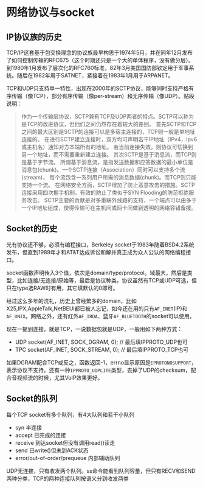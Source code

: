# 网络协议与socket

## IP协议族的历史

TCP/IP这套基于包交换理念的协议族最早构思于1974年5月，并在同年12月发布了如何控制传输的RFC675（这个时期还只是一个大的单体程序，没有做分层）。到1980年1月发布了层次化的RFC760标准，82年3月美国国防部钦定用于军事系统。随后在1982年用于SATNET，紧接着在1983年1月用于ARPANET。

TCP和UDP只支持单一特性，出现在2000年的SCTP协议，能够同时支持严格有序传输（像TCP），部分有序传输（像per-stream）和无序传输（像UDP）。贴段说明：

> 作为一个传输层协议，SCTP兼有TCP及UDP两者的特点。SCTP可以称为是TCP的改进协议，但他们之间仍然存在着较大的差别。
> 首先SCTP和TCP之间的最大区别是SCTP的连接可以是多宿主连接的，TCP则一般是单地址连接的。
> 在进行SCTP建立连接时，双方均可声明若干IP地址（IPv4，Ipv6或主机名）通知对方本端所有的地址。
> 若当前连接失效，则协议可切换到另一个地址，而不需要重新建立连接。
> 其次SCTP是基于消息流，而TCP则是基于字节流。
> 所谓基于消息流，是指发送数据和应答数据的最小单位是消息包(chunk)。一个SCTP连接（Association）同时可以支持多个流(stream)，
> 每个流包含一系列用户所需的消息数据(chunk)。而TCP则只能支持一个流。
> 在网络安全方面，SCTP增加了防止恶意攻击的措施。SCTP连接采用四次握手机制，有效的防止了类似于SYN Flooding的防范拒绝服务攻击。
> SCTP主要的贡献是对多重联外线路的支持，一个端点可以由多于一个IP地址组成，使得传输可在主机间或网卡间做到透明的网络容错备援。

## Socket的历史

光有协议还不够，必须有编程接口，Berkeley socket于1983年随着BSD4.2系统发布，但直到1989年才和AT&T达成诉讼和解并真正成为众人公认的网络编程接口。

socket函数声明传入3个值，依次是domain/type/protocol。域最大，然后是类型，比如连接/无连接/原始等，最后是协议种类。协议虽然有TCP或UDP可选，但只在type选RAW时有用，其它填默认的0即可。

经过这么多年的洗礼，历史上曾经繁多的domain，比如X25,IPX,AppleTalk,NetBEUI都已被人忘记，如今还在用的只有`AF_INET`(IP)和`AF_UNIX`。网络之外，还有红外`AF_IRDA`、蓝牙`AF_BLUETOOTH`的socket可以使用。

现在一提到连接，就是TCP，一说数据包就是UDP，一般用如下两种方式：

* UDP socket(AF_INET, SOCK_DGRAM, 0);  // 最后填IPPROTO_UDP也可
* TPC socket(AF_INET, SOCK_STREAM, 0); // 最后填IPPROTO_TCP也可

如果DGRAM配合TCP或反之，函数返回-1，errno显示原因是`EPROTONOSUPPORT`，表示协议不支持。还有一种`IPPROTO_UDPLITE`类型，去掉了UDP的checksum，配合音视频流的时候，尤其VoIP效果更好。

## Socket的队列

每个TCP socket有多个队列，有4大队列和若干小队列

* syn 半连接
* accept 已完成的连接
* receive 到达socket但没有调用read()读走
* send 已write()但未到ACK状态
* error/out-of-order/prequeue 内部辅助队列

UDP无连接，只有收发两个队列。ss命令能看到队列容量，但只有RECV和SEND两种分类，TCP的两种连接队列按语义分到收发两类